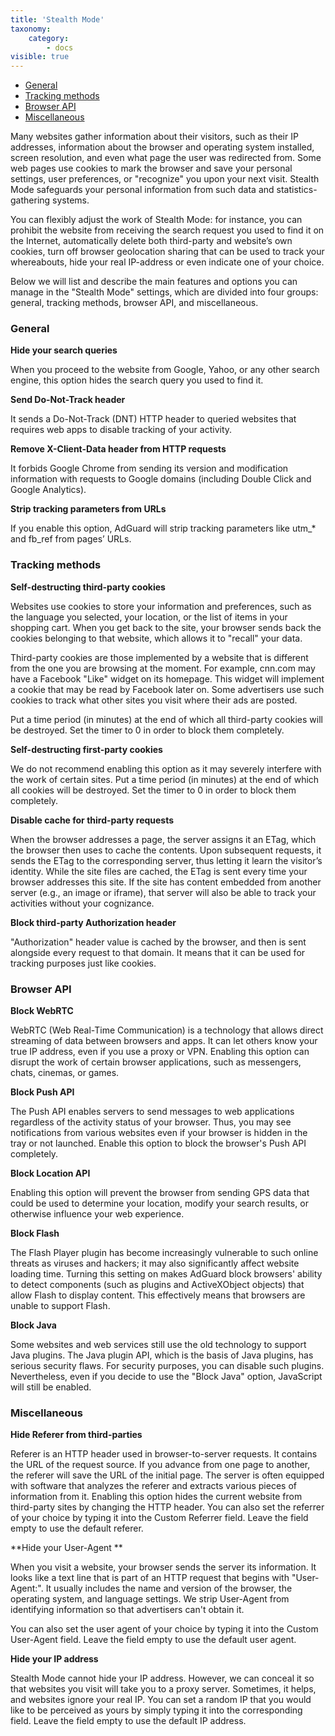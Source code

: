 ```yaml
---
title: 'Stealth Mode'
taxonomy:
    category:
        - docs
visible: true
---
```


* [General](#general)
* [Tracking methods](#methods)
* [Browser API](#browser-api)
* [Miscellaneous](#miscellaneous)

Many websites gather information about their visitors, such as their IP addresses, information about the browser and operating system installed, screen resolution, and even what page the user was redirected from. Some web pages use cookies to mark the browser and save your personal settings, user preferences, or "recognize" you upon your next visit. Stealth Mode safeguards your personal information from such data and statistics-gathering systems.

You can flexibly adjust the work of Stealth Mode: for instance, you can prohibit the website from receiving the search request you used to find it on the Internet, automatically delete both third-party and website’s own cookies, turn off browser geolocation sharing that can be used to track your whereabouts, hide your real IP-address or even indicate one of your choice.

Below we will list and describe the main features and options you can manage in the "Stealth Mode" settings, which are divided into four groups: general, tracking methods, browser API, and miscellaneous. 

<a name="general"></a>

### General

**Hide your search queries**

When you proceed to the website from Google, Yahoo, or any other search engine, this option hides the search query you used to find it.

**Send Do-Not-Track header**

It sends a Do-Not-Track (DNT) HTTP header to queried websites that requires web apps to disable tracking of your activity.

**Remove X-Client-Data header from HTTP requests**

It forbids Google Chrome from sending its version and modification information with requests to Google domains (including Double Click and Google Analytics).

**Strip tracking parameters from URLs**

If you enable this option, AdGuard will strip tracking parameters like utm_* and fb_ref from pages’ URLs.

<a name="methods"></a>

### Tracking methods

**Self-destructing third-party cookies**

Websites use cookies to store your information and preferences, such as the language you selected, your location, or the list of items in your shopping cart. When you get back to the site, your browser sends back the cookies belonging to that website, which allows it to "recall" your data.

Third-party cookies are those implemented by a website that is different from the one you are browsing at the moment. For example, cnn.com may have a Facebook "Like" widget on its homepage. This widget will implement a cookie that may be read by Facebook later on. Some advertisers use such cookies to track what other sites you visit where their ads are posted.

Put a time period (in minutes) at the end of which all third-party cookies will be destroyed. Set the timer to 0 in order to block them completely.

**Self-destructing first-party cookies**

We do not recommend enabling this option as it may severely interfere with the work of certain sites.
Put a time period (in minutes) at the end of which all cookies will be destroyed. Set the timer to 0 in order to block them completely.

**Disable cache for third-party requests**

When the browser addresses a page, the server assigns it an ETag, which the browser then uses to cache the contents. Upon subsequent requests, it sends the ETag to the corresponding server, thus letting it learn the visitor’s identity. While the site files are cached, the ETag is sent every time your browser addresses this site. If the site has content embedded from another server (e.g., an image or iframe), that server will also be able to track your activities without your cognizance.

**Block third-party Authorization header**

"Authorization" header value is cached by the browser, and then is sent alongside every request to that domain. It means that it can be used for tracking purposes just like cookies.
    
<a name="browser-api"></a>

### Browser API

**Block WebRTC**

WebRTC (Web Real-Time Communication) is a technology that allows direct streaming of data between browsers and apps. It can let others know your true IP address, even if you use a proxy or VPN.
Enabling this option can disrupt the work of certain browser applications, such as messengers, chats, cinemas, or games.

**Block Push API**

The Push API enables servers to send messages to web applications regardless of the activity status of your browser. Thus, you may see notifications from various websites even if your browser is hidden in the tray or not launched. Enable this option to block the browser's Push API completely.

**Block Location API**

Enabling this option will prevent the browser from sending GPS data that could be used to determine your location, modify your search results, or otherwise influence your web experience.

**Block Flash**

The Flash Player plugin has become increasingly vulnerable to such online threats as viruses and hackers; it may also significantly affect website loading time. Turning this setting on makes AdGuard block browsers' ability to detect components (such as plugins and ActiveXObject objects) that allow Flash to display content. This effectively means that browsers are unable to support Flash.

**Block Java**

Some websites and web services still use the old technology to support Java plugins. The Java plugin API, which is the basis of Java plugins, has serious security flaws. For security purposes, you can disable such plugins. Nevertheless, even if you decide to use the "Block Java" option, JavaScript will still be enabled.

<a name="miscellaneous"></a>

### Miscellaneous


**Hide Referer from third-parties**

Referer is an HTTP header used in browser-to-server requests. It contains the URL of the request source. If you advance from one page to another, the referer will save the URL of the initial page. The server is often equipped with software that analyzes the referer and extracts various pieces of information from it. Enabling this option hides the current website from third-party sites by changing the HTTP header.
You can also set the referrer of your choice by typing it into the Custom Referrer field. Leave the field empty to use the default referer.

**Hide your User-Agent **

When you visit a website, your browser sends the server its information. It looks like a text line that is part of an HTTP request that begins with "User-Agent:". It usually includes the name and version of the browser, the operating system, and language settings. We strip User-Agent from identifying information so that advertisers can't obtain it.

You can also set the user agent of your choice by typing it into the Custom User-Agent field. Leave the field empty to use the default user agent.

**Hide your IP address**

Stealth Mode cannot hide your IP address. However, we can conceal it so that websites you visit will take you to a proxy server. Sometimes, it helps, and websites ignore your real IP.
You can set a random IP that you would like to be perceived as yours by simply typing it into the corresponding field. Leave the field empty to use the default IP address.

